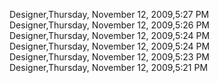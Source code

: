 ﻿Designer,Thursday, November 12, 2009,5:27 PM  Designer,Thursday, November 12, 2009,5:26 PM  Designer,Thursday, November 12, 2009,5:24 PM  Designer,Thursday, November 12, 2009,5:24 PM  Designer,Thursday, November 12, 2009,5:23 PM  Designer,Thursday, November 12, 2009,5:21 PM